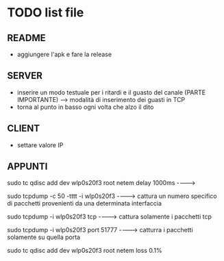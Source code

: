 # TODO list file

## README
- aggiungere l'apk e fare la release

## SERVER
- inserire un modo testuale per i ritardi e il guasto del canale (PARTE IMPORTANTE) --> modalità di inserimento dei guasti in TCP
- torna al punto in basso ogni volta che alzo il dito

## CLIENT
- settare valore IP

## APPUNTI
sudo tc qdisc add dev wlp0s20f3 root netem delay 1000ms ----> 

sudo tcpdump -c 50 -tttt -i wlp0s20f3 ----> cattura un numero specifico di pacchetti provenienti da una determinata interfaccia

sudo tcpdump -i wlp0s20f3 tcp ----> cattura solamente i pacchetti tcp

sudo tcpdump -i wlp0s20f3 port 51777 ----> catturra i pacchetti solamente su quella porta

sudo tc qdisc add dev wlp0s20f3 root netem loss 0.1%
